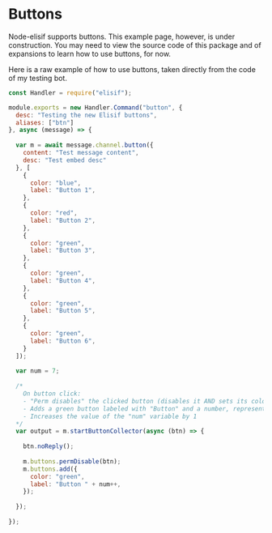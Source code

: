 # Buttons

Node-elisif supports buttons. This example page, however, is under construction. You may need to view the source code of this package and of expansions to learn how to use buttons, for now.

Here is a raw example of how to use buttons, taken directly from the code of my testing bot.

```js
const Handler = require("elisif");

module.exports = new Handler.Command("button", {
  desc: "Testing the new Elisif buttons",
  aliases: ["btn"]
}, async (message) => {
  
  var m = await message.channel.button({
    content: "Test message content",
    desc: "Test embed desc"
  }, [
    {
      color: "blue",
      label: "Button 1",
    },
    {
      color: "red",
      label: "Button 2",
    },
    {
      color: "green",
      label: "Button 3",
    },
    {
      color: "green",
      label: "Button 4",
    },
    {
      color: "green",
      label: "Button 5",
    },
    {
      color: "green",
      label: "Button 6",
    }
  ]);
  
  var num = 7;
  
  /*
    On button click:
    - "Perm disables" the clicked button (disables it AND sets its color to gray)
    - Adds a green button labeled with "Button" and a number, represented by the variable "num" (starts at "Button 7")
    - Increases the value of the "num" variable by 1
  */
  var output = m.startButtonCollector(async (btn) => {
    
    btn.noReply();
    
    m.buttons.permDisable(btn);
    m.buttons.add({
      color: "green",
      label: "Button " + num++,
    });
    
  });
  
});
```